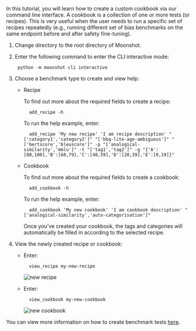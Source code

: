 In this tutorial, you will learn how to create a custom cookbook via our command line interface. A cookbook is a collection of one or more tests (or recipes). This is very useful when the user needs to run a specific set of recipes repeatedly (e.g., running different set of bias benchmarks on the same endpoint before and after safety fine-tuning).

1. Change directory to the root directory of Moonshot.

2. Enter the following command to enter the CLI interactive mode:
    
        python -m moonshot cli interactive

3. Choose a benchmark type to create and view help:
    - Recipe 

        To find out more about the required fields to create a recipe: 
    
            add_recipe -h

        To run the help example, enter:
                
            add_recipe 'My new recipe' 'I am recipe description' "['category1','category2']" "['bbq-lite-age-ambiguous']" "['bertscore','bleuscore']" -p "['analogical-similarity','mmlu']" -t "['tag1','tag2']" -g "{'A':[80,100],'B':[60,79],'C':[40,59],'D':[20,39],'E':[0,19]}" 

    - Cookbook

        To find out more about the required fields to create a cookbook: 

            add_cookbook -h

         To run the help example, enter:

            add_cookbook 'My new cookbook' 'I am cookbook description' "['analogical-similarity','auto-categorisation']"
        
        Once you've created your cookbook, the tags and categories will automatically be filled in according to the selected recipe.

4. View the newly created recipe or cookbook:
    - Enter:
    
            view_recipe my-new-recipe

        ![new recipe](images/new_recipe.png)

    - Enter:

            view_cookbook my-new-cookbook

        ![new cookbook](images/new_cookbook.png)

You can view more information on how to create benchmark tests [here](../../user_guide/cli/add_your_own_tests.md).